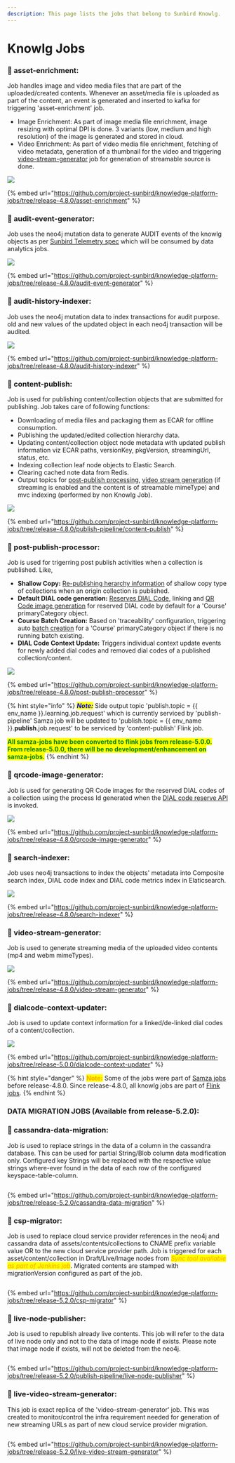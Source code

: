 ```yaml
---
description: This page lists the jobs that belong to Sunbird Knowlg.
---
```


# Knowlg Jobs

### :stars: asset-enrichment:&#x20;

Job handles image and video media files that are part of the uploaded/created contents. Whenever an asset/media file is uploaded as part of the content, an event is generated and inserted to kafka for triggering 'asset-enrichment' job.

* Image Enrichment: As part of image media file enrichment, image resizing with optimal DPI is done. 3 variants (low, medium and high resolution) of the image is generated and stored in cloud.
* Video Enrichment: As part of video media file enrichment, fetching of video metadata, generation of a thumbnail for the video and triggering [video-stream-generator](./#video-stream-generator) job for generation of streamable source is done.

![](<../../../.gitbook/assets/sunbird-knowlg-asset-enrichment.drawio (2).png>)

{% embed url="https://github.com/project-sunbird/knowledge-platform-jobs/tree/release-4.8.0/asset-enrichment" %}

### :stars: audit-event-generator:&#x20;

Job uses the neo4j mutation data to generate AUDIT events of the knowlg objects as per [Sunbird Telemetry spec](http://docs.sunbird.org/latest/developer-docs/telemetry/specification/) which will be consumed by data analytics jobs.

![](<../../../.gitbook/assets/sunbird-knowlg-audit-event-generator.drawio (1).png>)

{% embed url="https://github.com/project-sunbird/knowledge-platform-jobs/tree/release-4.8.0/audit-event-generator" %}

### :stars: audit-history-indexer:&#x20;

Job uses the neo4j mutation data to index transactions for audit purpose. old and new values of the updated object in each neo4j transaction will be audited.

![](<../../../.gitbook/assets/sunbird-knowlg-audit-history-indexer.drawio (1).png>)

{% embed url="https://github.com/project-sunbird/knowledge-platform-jobs/tree/release-4.8.0/audit-history-indexer" %}

### :stars: content-publish:&#x20;

Job is used for publishing content/collection objects that are submitted for publishing. Job takes care of following functions:&#x20;

* Downloading of media files and packaging them as ECAR for offline consumption.
* Publishing the updated/edited collection hierarchy data.
* Updating content/collection object node metadata with updated publish information viz ECAR paths, versionKey, pkgVersion, streamingUrl, status, etc.
* Indexing collection leaf node objects to Elastic Search.
* Clearing cached note data from Redis.
* Output topics for [post-publish processing](./#post-publish-processor), [video stream generation](./#video-stream-generator) (if streaming is enabled and the content is of streamable mimeType) and mvc indexing (performed by non Knowlg Job).



![](<../../../.gitbook/assets/sunbird-knowlg-content-publish.drawio (1).png>)

{% embed url="https://github.com/project-sunbird/knowledge-platform-jobs/tree/release-4.8.0/publish-pipeline/content-publish" %}

### :stars: post-publish-processor:&#x20;

Job is used for trigerring post publish activities when a collection is published. Like,

* **Shallow Copy:** [Re-publishing herarchy information](./#content-publish) of shallow copy type of collections when an origin collection is published.
* **Default DIAL code generation:** [Reserves DIAL Code](http://docs.sunbird.org/latest/apis/dialapi/#operation/Reserve%20Dialcode), linking and [QR Code image generation](./#qrcode-image-generator) for reserved DIAL code by default for a 'Course' primaryCategory object.
* **Course Batch Creation:** Based on 'traceability' configuration, triggering auto [batch creation](http://docs.sunbird.org/latest/apis/coursebatchmanapi/#operation/CourseBatchCreate) for a 'Course' primaryCategory object if there is no running batch existing.
* **DIAL Code Context Update:** Triggers individual context update events for newly added dial codes and removed dial codes of a published collection/content.

![](../../../.gitbook/assets/sunbird-knowlg-post-publish-processor.drawio.png)

{% embed url="https://github.com/project-sunbird/knowledge-platform-jobs/tree/release-4.8.0/post-publish-processor" %}

{% hint style="info" %}
_<mark style="color:blue;">**Note:**</mark>_ <mark style="color:blue;"></mark><mark style="color:blue;"></mark> Side output topic 'publish.topic = \{{ env\_name \}}.learning.job.request' which is currently serviced by 'publish-pipeline' Samza job will be updated to 'publish.topic = \{{ env\_name \}}.**publish**.job.request' to be serviced by 'content-publish' Flink job.

<mark style="color:green;">**All samza-jobs have been converted to flink jobs from release-5.0.0. From release-5.0.0, there will be no development/enhancement on samza-jobs.**</mark>&#x20;
{% endhint %}





### :stars: qrcode-image-generator:&#x20;

Job is used for generating QR Code images for the reserved DIAL codes of a collection using the process Id generated when the [DIAL code reserve API](http://docs.sunbird.org/latest/apis/dialapi/#operation/Reserve%20Dialcode) is invoked.

![](../../../.gitbook/assets/sunbird-knowlg-qrcode-image-generator.drawio.png)

{% embed url="https://github.com/project-sunbird/knowledge-platform-jobs/tree/release-4.8.0/qrcode-image-generator" %}

### :stars: search-indexer:&#x20;

Job uses neo4j transactions to index the objects' metadata into Composite search index, DIAL code index and DIAL code metrics index in Elaticsearch.

![](../../../.gitbook/assets/sunbird-knowlg-search-indexer.drawio.png)

{% embed url="https://github.com/project-sunbird/knowledge-platform-jobs/tree/release-4.8.0/search-indexer" %}

### :stars: video-stream-generator:&#x20;

Job is used to generate streaming media of the uploaded video contents (mp4 and webm mimeTypes).

![](../../../.gitbook/assets/sunbird-knowlg-video-stream-generator.drawio.png)

{% embed url="https://github.com/project-sunbird/knowledge-platform-jobs/tree/release-4.8.0/video-stream-generator" %}

### :stars: dialcode-context-updater:&#x20;

Job is used to update context information for a linked/de-linked dial codes of a content/collection.

![](../../../.gitbook/assets/sunbird-knowlg-dialcode-context-updater.drawio.png)

{% embed url="https://github.com/project-sunbird/knowledge-platform-jobs/tree/release-5.0.0/dialcode-context-updater" %}



{% hint style="danger" %}
<mark style="color:orange;">**Note:**</mark> Some of the jobs were part of [Samza jobs](https://github.com/project-sunbird/sunbird-learning-platform/tree/master/platform-jobs/samza) before release-4.8.0. Since release-4.8.0, all knowlg jobs are part of [Flink jobs](https://github.com/project-sunbird/knowledge-platform-jobs/tree/release-4.8.0).
{% endhint %}





### DATA MIGRATION JOBS (Available from release-5.2.0):

### :stars: cassandra-data-migration:&#x20;

Job is used to replace strings in the data of a column in the cassandra database. This can be used for partial String/Blob column data modification only. Configured key Strings will be replaced with the respective value strings where-ever found in the data of each row of the configured keyspace-table-column.

<figure><img src="../../../.gitbook/assets/sunbird-knowlg-cassandra-data-migration.drawio.png" alt=""><figcaption></figcaption></figure>

{% embed url="https://github.com/project-sunbird/knowledge-platform-jobs/tree/release-5.2.0/cassandra-data-migration" %}

### :stars: csp-migrator:&#x20;

Job is used to replace cloud service provider references in the neo4j and cassandra data of assets/contents/collections to CNAME prefix variable value OR to the new cloud service provider path. Job is triggered for each asset/content/collection in Draft/Live/Image nodes from _<mark style="color:orange;">Sync tool available as part of Jenkins job</mark>_. Migrated contents are stamped with migrationVersion configured as part of the job.

<figure><img src="../../../.gitbook/assets/sunbird-knowlg-csp-migrator.drawio.png" alt=""><figcaption></figcaption></figure>

{% embed url="https://github.com/project-sunbird/knowledge-platform-jobs/tree/release-5.2.0/csp-migrator" %}

### :stars: live-node-publisher:&#x20;

Job is used to republish already live contents. This job will refer to the data of live node only and not to the data of image node if exists. Please note that image node if exists, will not be deleted from the neo4j. &#x20;

<figure><img src="../../../.gitbook/assets/sunbird-knowlg-live-node-publisher.drawio.png" alt=""><figcaption></figcaption></figure>

{% embed url="https://github.com/project-sunbird/knowledge-platform-jobs/tree/release-5.2.0/publish-pipeline/live-node-publisher" %}

### :stars: live-video-stream-generator:&#x20;

This job is exact replica of the 'video-stream-generator' job. This was created to monitor/control the infra requirement needed for generation of new streaming URLs as part of new cloud service provider migration.&#x20;

<figure><img src="../../../.gitbook/assets/sunbird-knowlg-live-video-stream-generator.drawio (1).png" alt=""><figcaption></figcaption></figure>

{% embed url="https://github.com/project-sunbird/knowledge-platform-jobs/tree/release-5.2.0/live-video-stream-generator" %}



